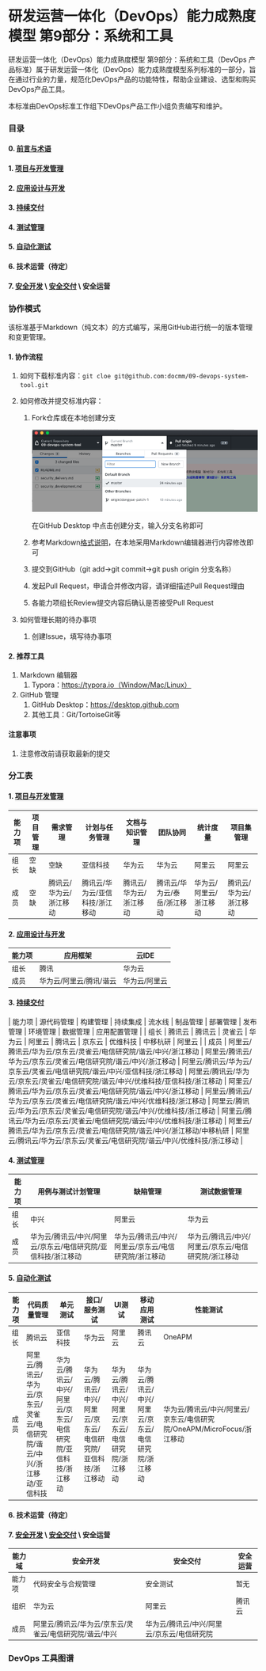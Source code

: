 # 研发运营一体化（DevOps）能力成熟度模型 第9部分：系统和工具

研发运营一体化（DevOps）能力成熟度模型 第9部分：系统和工具（DevOps 产品标准）属于研发运营一体化（DevOps）能力成熟度模型系列标准的一部分，旨在通过行业的力量，规范化DevOps产品的功能特性，帮助企业建设、选型和购买DevOps产品工具。

本标准由DevOps标准工作组下DevOps产品工作小组负责编写和维护。


### 目录

#### 0. [前言与术语](preface.md)

#### 1. [项目与开发管理](project_and_development_management.md)

#### 2. [应用设计与开发](application_design_and_development.md)

#### 3. [持续交付](continuous_delivery.md)

#### 4. [测试管理](test_management.md)

#### 5. [自动化测试](test_automation.md)

#### 6. 技术运营（待定）

#### 7. [安全开发](security_development.md) \ [安全交付](security_delivery.md) \ 安全运营


### 协作模式

该标准基于Markdown（纯文本）的方式编写，采用GitHub进行统一的版本管理和变更管理。

#### 1. 协作流程

1. 如何下载标准内容：`git cloe git@github.com:docmm/09-devops-system-tool.git`

2. 如何修改并提交标准内容：

   1. Fork仓库或在本地创建分支

      ![image-20181112175220160](docs/image-20181112175220160.png)

      在GitHub Desktop 中点击创建分支，输入分支名称即可

   2. 参考Markdown[格式说明](http://www.markdown.cn/)，在本地采用Markdown编辑器进行内容修改即可

   3. 提交到GitHub（git add->git commit->git push origin 分支名称）

   4. 发起Pull Request，申请合并修改内容，请详细描述Pull Request理由

   5. 各能力项组长Review提交内容后确认是否接受Pull Request

3. 如何管理长期的待办事项

   1. 创建Issue，填写待办事项

#### 2. 推荐工具

1. Markdown 编辑器
   1. Typora：https://typora.io（Window/Mac/Linux）
2. GitHub 管理
   1. GitHub Desktop：https://desktop.github.com
   2. 其他工具：Git/TortoiseGit等
 #### 注意事项

1. 注意修改前请获取最新的提交

### 分工表

#### 1. [项目与开发管理](project_and_development_management.md)


| 能力项 | 项目管理 | 需求管理               | 计划与任务管理                  | 文档与知识管理         | 团队协同                    | 统计度量               | 项目集管理             |
| ------ | -------- | ---------------------- | ------------------------------- | ---------------------- | --------------------------- | ---------------------- | ---------------------- |
| 组长   | 空缺     | 空缺                   | 亚信科技                        | 华为云                 | 华为云                      | 阿里云                 | 阿里云                 |
| 成员   | 空缺     | 腾讯云/华为云/浙江移动 | 腾讯云/华为云/亚信科技/浙江移动 | 腾讯云/华为云/浙江移动 | 腾讯云/华为云/泰岳/浙江移动 | 华为云/阿里云/浙江移动 | 腾讯云/华为云/浙江移动 |



#### 2. [应用设计与开发](application_design_and_development.md)

| 能力项 | 应用框架                | 云IDE         |
| ------ | ----------------------- | ------------- |
| 组长   | 腾讯              | 华为云        |
| 成员   | 华为云/阿里云/腾讯/谐云 | 华为云/阿里云 |

#### 3. [持续交付](continuous_delivery.md)

| 能力项   | 源代码管理                                                   | 构建管理                                                     | 持续集成                                                     | 流水线                                                       | 制品管理                                                     | 部署管理                                                     | 发布管理                                                     | 环境管理                                                     | 数据管理                                                     | 应用配置管理                                                 |
| 组长     | 腾讯云                                                       | 腾讯云                                                       | 灵雀云                                                       | 华为云                                                       | 阿里云                                                       | 腾讯云                                                       | 京东云                                                       | 优维科技                                                     | 中移杭研                                                     | 阿里云                                                       |
| 成员     | 阿里云/腾讯云/华为云/京东云/灵雀云/电信研究院/谐云/中兴/浙江移动 | 阿里云/腾讯云/华为云/京东云/灵雀云/电信研究院/谐云/中兴/浙江移动 | 阿里云/腾讯云/华为云/京东云/灵雀云/电信研究院/谐云/中兴/亚信科技/浙江移动 | 阿里云/腾讯云/华为云/京东云/灵雀云/电信研究院/谐云/中兴/优维科技/亚信科技/浙江移动 | 阿里云/腾讯云/华为云/京东云/灵雀云/电信研究院/谐云/中兴/浙江移动 | 阿里云/腾讯云/华为云/京东云/灵雀云/电信研究院/谐云/中兴/优维科技/浙江移动 | 阿里云/腾讯云/华为云/京东云/灵雀云/电信研究院/谐云/中兴/优维科技/浙江移动 | 阿里云/腾讯云/华为云/京东云/灵雀云/电信研究院/谐云/中兴/优维科技/浙江移动 | 阿里云/腾讯云/华为云/京东云/灵雀云/电信研究院/谐云/中兴/浙江移动/中移杭研 | 阿里云/腾讯云/华为云/京东云/灵雀云/电信研究院/谐云/中兴/优维科技/浙江移动 |



#### 4. [测试管理](test_management.md)

| 能力项 | 用例与测试计划管理                                           | 缺陷管理                                             | 测试数据管理                                         |
| ------ | ------------------------------------------------------------ | ---------------------------------------------------- | ---------------------------------------------------- |
| 组长   | 中兴                                                         | 阿里云                                               | 华为云                                               |
| 成员   | 华为云/腾讯云/中兴/阿里云/京东云/电信研究院/亚信科技/浙江移动 | 华为云/腾讯云/中兴/阿里云/京东云/电信研究院/浙江移动 | 华为云/腾讯云/中兴/阿里云/京东云/电信研究院/浙江移动 |

#### 5. [自动化测试](test_automation.md)

| 能力项 | 代码质量管理                                                 | 单元测试                                                     | 接口/服务测试                                                | UI测试                                               | 移动应用测试                                         | 性能测试                                                     |
| ------ | ------------------------------------------------------------ | ------------------------------------------------------------ | ------------------------------------------------------------ | ---------------------------------------------------- | ---------------------------------------------------- | ------------------------------------------------------------ |
| 组长   | 腾讯云                                                       | 亚信科技                                                     | 华为云                                                       | 阿里云                                               | 腾讯云                                               | OneAPM                                                       |
| 成员   | 阿里云/腾讯云/华为云/京东云/灵雀云/电信研究院/谐云/中兴/浙江移动/亚信科技 | 华为云/腾讯云/中兴/阿里云/京东云/电信研究院/亚信科技/浙江移动 | 华为云/腾讯云/中兴/阿里云/京东云/电信研究院/亚信科技/浙江移动 | 华为云/腾讯云/中兴/阿里云/京东云/电信研究院/浙江移动 | 华为云/腾讯云/中兴/阿里云/京东云/电信研究院/浙江移动 | 华为云/腾讯云/中兴/阿里云/京东云/电信研究院/OneAPM/MicroFocus/浙江移动 |

#### 6. 技术运营（待定）

#### 7. [安全开发](security_development.md) \ [安全交付](security_delivery.md) \ 安全运营

| 能力域 | 安全开发                                                | 安全交付                                    | 安全运营 |
| ------ | ------------------------------------------------------- | ------------------------------------------- | -------- |
| 能力项 | 代码安全与合规管理                                      | 安全测试                                    | 暂无     |
| 组织   | 华为云                                                  | 阿里云                                      | 腾讯云   |
| 成员   | 阿里云/腾讯云/华为云/京东云/灵雀云/电信研究院/谐云/中兴 | 华为云/腾讯云/中兴/阿里云/京东云/电信研究院 |          |

### DevOps 工具图谱
